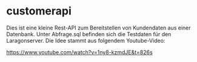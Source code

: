 # customerapi

Dies ist eine kleine Rest-API zum Bereitstellen von Kundendaten aus einer Datenbank. Unter Abfrage.sql befinden sich die Testdaten für den Laragonserver. Die Idee stammt aus folgendem Youtube-Video:

https://www.youtube.com/watch?v=1ny8-kzmdJE&t=826s

